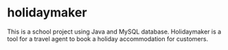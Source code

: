 # holidaymaker

This is a school project using Java and MySQL database.
Holidaymaker is a tool for a travel agent to book a holiday accommodation for customers.
